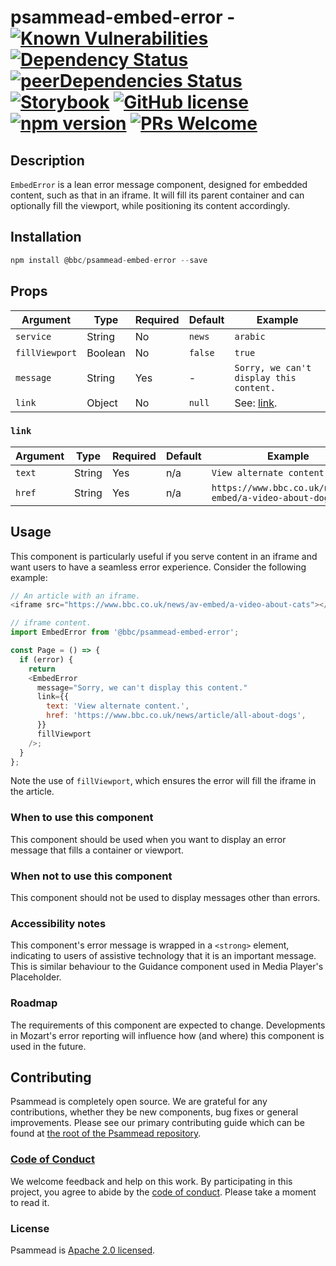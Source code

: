 # psammead-embed-error - [![Known Vulnerabilities](https://snyk.io/test/github/bbc/psammead/badge.svg?targetFile=packages%2Fcomponents%2Fpsammead-embed-error%2Fpackage.json)](https://snyk.io/test/github/bbc/psammead?targetFile=packages%2Fcomponents%2Fpsammead-embed-error%2Fpackage.json) [![Dependency Status](https://david-dm.org/bbc/psammead.svg?path=packages/components/psammead-embed-error)](https://david-dm.org/bbc/psammead?path=packages/components/psammead-embed-error) [![peerDependencies Status](https://david-dm.org/bbc/psammead/peer-status.svg?path=packages/components/psammead-embed-error)](https://david-dm.org/bbc/psammead?path=packages/components/psammead-embed-error&type=peer) [![Storybook](https://raw.githubusercontent.com/storybooks/brand/master/badge/badge-storybook.svg?sanitize=true)](https://bbc.github.io/psammead/?path=/story/embed-error--containing-image) [![GitHub license](https://img.shields.io/badge/license-Apache%202.0-blue.svg)](https://github.com/bbc/psammead/blob/latest/LICENSE) [![npm version](https://img.shields.io/npm/v/@bbc/psammead-embed-error.svg)](https://www.npmjs.com/package/@bbc/psammead-embed-error) [![PRs Welcome](https://img.shields.io/badge/PRs-welcome-brightgreen.svg)](https://github.com/bbc/psammead/blob/latest/CONTRIBUTING.md)

## Description

`EmbedError` is a lean error message component, designed for embedded content, such as that in an iframe. It will fill its parent container and can optionally fill the viewport, while positioning its content accordingly.

## Installation

```jsx
npm install @bbc/psammead-embed-error --save
```

## Props

| Argument       | Type    | Required | Default | Example                                 |
| -------------- | ------- | -------- | ------- | --------------------------------------- |
| `service`      | String  | No       | `news`  | `arabic`                                |
| `fillViewport` | Boolean | No       | `false` | `true`                                  |
| `message`      | String  | Yes      | -       | `Sorry, we can't display this content.` |
| `link`         | Object  | No       | `null`       | See: [link](#link).                     |

### `link`

| Argument | Type   | Required | Default | Example                                                  |
| -------- | ------ | -------- | ------- | -------------------------------------------------------- |
| `text`   | String | Yes      | n/a     | `View alternate content.`                                |
| `href`   | String | Yes      | n/a     | `https://www.bbc.co.uk/news/av-embed/a-video-about-dogs` |

## Usage

This component is particularly useful if you serve content in an iframe and want users to have a seamless error experience. Consider the following example:

```js
// An article with an iframe.
<iframe src="https://www.bbc.co.uk/news/av-embed/a-video-about-cats"></iframe>
```

```js
// iframe content.
import EmbedError from '@bbc/psammead-embed-error';

const Page = () => {
  if (error) {
    return
    <EmbedError
      message="Sorry, we can't display this content."
      link={{
        text: 'View alternate content.',
        href: 'https://www.bbc.co.uk/news/article/all-about-dogs',
      }}
      fillViewport
    />;
  }
};
```

Note the use of `fillViewport`, which ensures the error will fill the iframe in the article.

### When to use this component

This component should be used when you want to display an error message that fills a container or viewport.

### When not to use this component

This component should not be used to display messages other than errors.

### Accessibility notes

This component's error message is wrapped in a `<strong>` element, indicating to users of assistive technology that it is an important message. This is similar behaviour to the Guidance component used in Media Player's Placeholder.

### Roadmap

The requirements of this component are expected to change. Developments in Mozart's error reporting will influence how (and where) this component is used in the future.

## Contributing

Psammead is completely open source. We are grateful for any contributions, whether they be new components, bug fixes or general improvements. Please see our primary contributing guide which can be found at [the root of the Psammead repository](https://github.com/bbc/psammead/blob/latest/CONTRIBUTING.md).

### [Code of Conduct](https://github.com/bbc/psammead/blob/latest/CODE_OF_CONDUCT.md)

We welcome feedback and help on this work. By participating in this project, you agree to abide by the [code of conduct](https://github.com/bbc/psammead/blob/latest/CODE_OF_CONDUCT.md). Please take a moment to read it.

### License

Psammead is [Apache 2.0 licensed](https://github.com/bbc/psammead/blob/latest/LICENSE).
